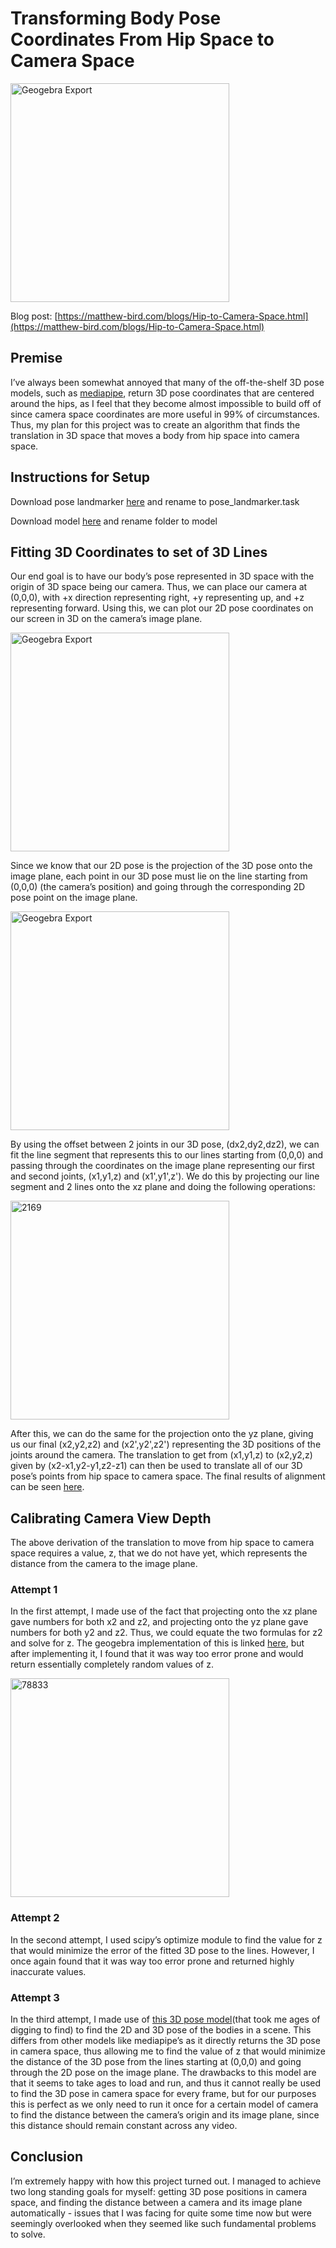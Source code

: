 # Transforming Body Pose Coordinates From Hip Space to Camera Space
<img width="350" alt="Geogebra Export" src="https://github.com/user-attachments/assets/b48b1960-715f-4b3c-ad0c-e1fb7c7e33b2">

Blog post: [https://matthew-bird.com/blogs/Hip-to-Camera-Space.html](https://matthew-bird.com/blogs/Hip-to-Camera-Space.html)

## Premise
I’ve always been somewhat annoyed that many of the off-the-shelf 3D pose models, such as [mediapipe](https://ai.google.dev/edge/mediapipe/solutions/vision/pose_landmarker), return 3D pose coordinates that are centered around the hips, as I feel that they become almost impossible to build off of since camera space coordinates are more useful in 99% of circumstances. Thus, my plan for this project was to create an algorithm that finds the translation in 3D space that moves a body from hip space into camera space. 

## Instructions for Setup
Download pose landmarker [here](https://ai.google.dev/edge/mediapipe/solutions/vision/pose_landmarker/python) and rename to pose_landmarker.task 

Download model [here](https://bit.ly/metrabs_l) and rename folder to model

## Fitting 3D Coordinates to set of 3D Lines
Our end goal is to have our body’s pose represented in 3D space with the origin of 3D space being our camera. Thus, we can place our camera at (0,0,0), with +x direction representing right, +y representing up, and +z representing forward. Using this, we can plot our 2D pose coordinates on our screen in 3D on the camera’s image plane.  

<img width="350" alt="Geogebra Export" src="https://github.com/user-attachments/assets/d4ced79e-621d-4be6-a354-5341f4a63dfd">

Since we know that our 2D pose is the projection of the 3D pose onto the image plane, each point in our 3D pose must lie on the line starting from (0,0,0) (the camera’s position) and going through the corresponding 2D pose point on the image plane. 

<img width="350" alt="Geogebra Export" src="https://github.com/user-attachments/assets/b48b1960-715f-4b3c-ad0c-e1fb7c7e33b2">

By using the offset between 2 joints in our 3D pose, (dx2,dy2,dz2), we can fit the line segment that represents this to our lines starting from (0,0,0) and passing through the coordinates on the image plane representing our first and second joints, (x1,y1,z) and (x1',y1',z'). We do this by projecting our line segment and 2 lines onto the xz plane and doing the following operations:

<img width="350" alt="2169" src="https://github.com/user-attachments/assets/9cf3464e-618c-416c-bdc0-f53d5decb0bc">

After this, we can do the same for the projection onto the yz plane, giving us our final (x2,y2,z2) and (x2',y2',z2') representing the 3D positions of the joints around the camera. The translation to get from (x1,y1,z) to (x2,y2,z) given by (x2-x1,y2-y1,z2-z1) can then be used to translate all of our 3D pose’s points from hip space to camera space. The final results of alignment can be seen [here](https://www.geogebra.org/calculator/rz5tpm7b). 

## Calibrating Camera View Depth
The above derivation of the translation to move from hip space to camera space requires a value, z, that we do not have yet, which represents the distance from the camera to the image plane. 

### Attempt 1
In the first attempt, I made use of the fact that projecting onto the xz plane gave numbers for both x2 and z2, and projecting onto the yz plane gave numbers for both y2 and z2. Thus, we could equate the two formulas for z2 and solve for z. The geogebra implementation of this is linked [here](https://www.geogebra.org/calculator/mgqds25s), but after implementing it, I found that it was way too error prone and would return essentially completely random values of z. 

<img width="350" alt="78833" src="https://github.com/user-attachments/assets/3415922a-ed6c-41cb-ba49-5e7e7852ed48">

### Attempt 2
In the second attempt, I used scipy’s optimize module to find the value for z that would minimize the error of the fitted 3D pose to the lines. However, I once again found that it was way too error prone and returned highly inaccurate values. 

### Attempt 3
In the third attempt, I made use of [this 3D pose model](https://istvansarandi.com/eccv22_demo/)(that took me ages of digging to find) to find the 2D and 3D pose of the bodies in a scene. This differs from other models like mediapipe’s as it directly returns the 3D pose in camera space, thus allowing me to find the value of z that would minimize the distance of the 3D pose from the lines starting at (0,0,0) and going through the 2D pose on the image plane. The drawbacks to this model are that it seems to take ages to load and run, and thus it cannot really be used to find the 3D pose in camera space for every frame, but for our purposes this is perfect as we only need to run it once for a certain model of camera to find the distance between the camera’s origin and its image plane, since this distance should remain constant across any video. 

## Conclusion
I’m extremely happy with how this project turned out. I managed to achieve two long standing goals for myself: getting 3D pose positions in camera space, and finding the distance between a camera and its image plane automatically - issues that I was facing for quite some time now but were seemingly overlooked when they seemed like such fundamental problems to solve. 
